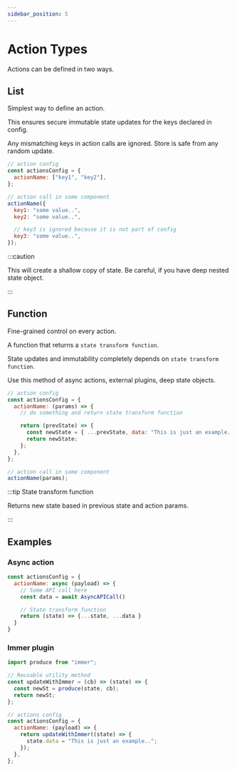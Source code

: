 ```yaml
---
sidebar_position: 5
---
```


# Action Types

Actions can be defined in two ways.

## List

Simplest way to define an action.

This ensures secure immutable state updates for the keys declared in config.

Any mismatching keys in action calls are ignored. Store is safe from any random update.

```jsx
// action config
const actionsConfig = {
  actionName: ["key1", "key2"],
};

// action call in some component
actionName({
  key1: "some value..",
  key2: "some value..",

  // key3 is ignored because it is not part of config
  key3: "some value..",
});
```

:::caution

This will create a shallow copy of state. Be careful, if you have deep nested state object.

:::

## Function

Fine-grained control on every action.

A function that returns a `state transform function`.

State updates and immutability completely depends on `state transform function`.

Use this method of async actions, external plugins, deep state objects.

```jsx
// action config
const actionsConfig = {
  actionName: (params) => {
    // do something and return state transform function

    return (prevState) => {
      const newState = { ...prevState, data: "This is just an example.." };
      return newState;
    };
  },
};

// action call in some component
actionName(params);
```

:::tip State transform function

Returns new state based in previous state and action params.

:::

## Examples

### Async action

```jsx
const actionsConfig = {
  actionName: async (payload) => {
    // Some API call here
    const data = await AsyncAPICall()

    // State transform function
    return (state) => {...state, ...data }
  }
}

```

### Immer plugin

```js
import produce from "immer";

// Reusable utility method
const updateWithImmer = (cb) => (state) => {
  const newSt = produce(state, cb);
  return newSt;
};

// actions config
const actionsConfig = {
  actionName: (payload) => {
    return updateWithImmer((state) => {
      state.data = "This is just an example..";
    });
  },
};
```

